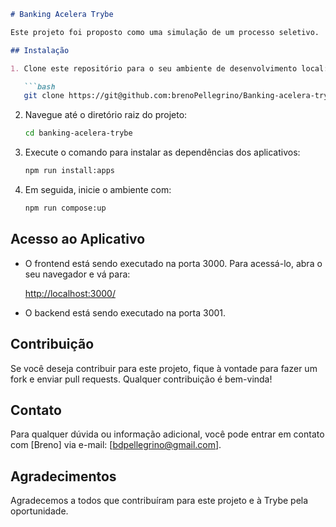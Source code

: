 ```markdown
# Banking Acelera Trybe

Este projeto foi proposto como uma simulação de um processo seletivo.

## Instalação

1. Clone este repositório para o seu ambiente de desenvolvimento local:

   ```bash
   git clone https://git@github.com:brenoPellegrino/Banking-acelera-trybe.git
   ```

2. Navegue até o diretório raiz do projeto:

   ```bash
   cd banking-acelera-trybe
   ```

3. Execute o comando para instalar as dependências dos aplicativos:

   ```bash
   npm run install:apps
   ```

4. Em seguida, inicie o ambiente com:

   ```bash
   npm run compose:up
   ```

## Acesso ao Aplicativo

- O frontend está sendo executado na porta 3000. Para acessá-lo, abra o seu navegador e vá para:

  [http://localhost:3000/](http://localhost:3000/)

- O backend está sendo executado na porta 3001.

## Contribuição

Se você deseja contribuir para este projeto, fique à vontade para fazer um fork e enviar pull requests. Qualquer contribuição é bem-vinda!

## Contato

Para qualquer dúvida ou informação adicional, você pode entrar em contato com [Breno] via e-mail: [bdpellegrino@gmail.com].

## Agradecimentos

Agradecemos a todos que contribuíram para este projeto e à Trybe pela oportunidade.
```
